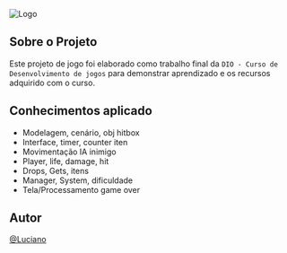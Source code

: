 
![Logo](https://cloud.githubusercontent.com/assets/16718859/13376077/6431b494-ddb1-11e5-9d2c-37d329341111.png)


## Sobre o Projeto

Este projeto de jogo foi elaborado como trabalho final da `DIO - Curso de Desenvolvimento de jogos` para demonstrar aprendizado e os recursos adquirido com o curso.

## Conhecimentos aplicado

- Modelagem, cenário, obj hitbox
- Interface, timer, counter iten
- Movimentação IA inimigo
- Player, life, damage, hit
- Drops, Gets, itens
- Manager, System, dificuldade 
- Tela/Processamento game over

## Autor

 [@Luciano](https://github.com/Luciano3L)

